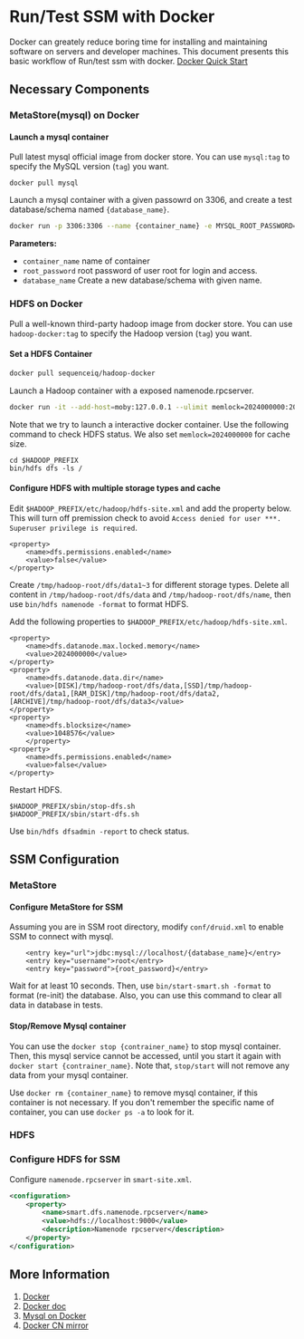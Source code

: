 # Run/Test SSM with Docker

Docker can greately reduce boring time for installing and maintaining software on servers and developer machines. This document presents this basic workflow of Run/test ssm with docker. [Docker Quick Start](https://docs.docker.com/get-started/)


## Necessary Components

### MetaStore(mysql) on Docker

#### Launch a mysql container

Pull latest mysql official image from docker store. You can use `mysql:tag` to specify the MySQL version (`tag`) you want.

```
docker pull mysql
```

Launch a mysql container with a given passowrd on 3306, and create a test database/schema named `{database_name}`.

```bash
docker run -p 3306:3306 --name {container_name} -e MYSQL_ROOT_PASSWORD={root_password} -e MYSQL_DATABASE={database_name} -d mysql:latest
```
**Parameters:**

- `container_name` name of container
- `root_password` root password of user root for login and access.
-  `database_name` Create a new database/schema with given name.

### HDFS on Docker
Pull a well-known third-party hadoop image from docker store. You can use `hadoop-docker:tag` to specify the Hadoop version (`tag`) you want.

#### Set a HDFS Container
```bash
docker pull sequenceiq/hadoop-docker
```

Launch a Hadoop container with a exposed namenode.rpcserver.

```bash
docker run -it --add-host=moby:127.0.0.1 --ulimit memlock=2024000000:2024000000 -p 9000:9000 --name=hadoop sequenceiq/hadoop-docker /etc/bootstrap.sh -bash
```
Note that we try to launch a interactive docker container. Use the following command to check HDFS status. We also set `memlock=2024000000` for cache size.

```
cd $HADOOP_PREFIX
bin/hdfs dfs -ls /
```

#### Configure HDFS with multiple storage types and cache
Edit `$HADOOP_PREFIX/etc/hadoop/hdfs-site.xml` and add the property below. This will turn off premission check to avoid `Access denied for user ***. Superuser privilege is required`.

```
<property>
    <name>dfs.permissions.enabled</name>
    <value>false</value>
</property>
```

Create `/tmp/hadoop-root/dfs/data1~3` for different storage types. Delete all content in `/tmp/hadoop-root/dfs/data` and `/tmp/hadoop-root/dfs/name`, then use `bin/hdfs namenode -format` to format HDFS.

Add the following properties to `$HADOOP_PREFIX/etc/hadoop/hdfs-site.xml`.

```
<property>
	<name>dfs.datanode.max.locked.memory</name>
	<value>2024000000</value>
</property>
<property>
	<name>dfs.datanode.data.dir</name>
	<value>[DISK]/tmp/hadoop-root/dfs/data,[SSD]/tmp/hadoop-root/dfs/data1,[RAM_DISK]/tmp/hadoop-root/dfs/data2,[ARCHIVE]/tmp/hadoop-root/dfs/data3</value>
</property>
<property>
	<name>dfs.blocksize</name>
	<value>1048576</value>
	</property>
<property>
	<name>dfs.permissions.enabled</name>
	<value>false</value>
</property>
```


Restart HDFS.
```
$HADOOP_PREFIX/sbin/stop-dfs.sh
$HADOOP_PREFIX/sbin/start-dfs.sh
```

Use `bin/hdfs dfsadmin -report` to check status.

## SSM Configuration

### MetaStore

#### Configure MetaStore for SSM

Assuming you are in SSM root directory, modify `conf/druid.xml` to enable SSM to connect with mysql.

```
	<entry key="url">jdbc:mysql://localhost/{database_name}</entry>
	<entry key="username">root</entry>
	<entry key="password">{root_password}</entry>
```
Wait for at least 10 seconds. Then, use `bin/start-smart.sh -format` to format (re-init) the database. Also, you can use this command to clear all data in database in tests.

#### Stop/Remove Mysql container

You can use the `docker stop {contrainer_name}` to stop mysql container. Then, this mysql service cannot be accessed, until you start it again with `docker start {contrainer_name}`. Note that, `stop/start` will not remove any data from your mysql container.

Use `docker rm {container_name}` to remove mysql container, if this container is not necessary. If you don't remember the specific name of container, you can use `docker ps -a` to look for it.


### HDFS

### Configure HDFS for SSM

Configure `namenode.rpcserver` in `smart-site.xml`.

```xml
<configuration>
    <property>
        <name>smart.dfs.namenode.rpcserver</name>
        <value>hdfs://localhost:9000</value>
        <description>Namenode rpcserver</description>
    </property>
</configuration>
```

## More Information

1. [Docker](https://www.docker.com/)
2. [Docker doc](https://docs.docker.com/)
3. [Mysql on Docker](https://store.docker.com/images/mysql)
4. [Docker CN mirror](https://www.docker-cn.com/registry-mirror) 
